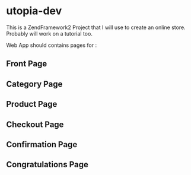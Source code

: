 # utopia-dev
This is a ZendFramework2 Project that I will use to 
create an online store.
Probably will work on a tutorial too.

Web App should contains pages for :

Front Page 
 - 
Category Page
 -
Product Page 
 - 
Checkout Page
 -
Confirmation Page
 - 
Congratulations Page
 -


